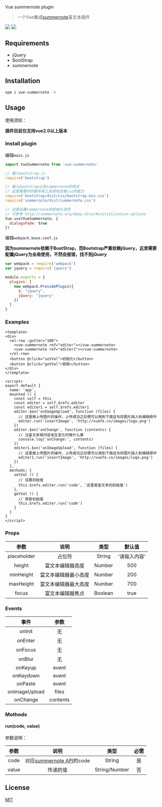 #
Vue summernote plugin

> 一个Vue集成[summernote](http://summernote.org/)富文本插件

![](https://img.shields.io/npm/dm/vue-summernote.svg)
![](https://img.shields.io/npm/v/vue-summernote.svg)

## Requirements

* jQuery
* BootStrap
* summernote

## Installation

```bash
npm i vue-summernote -S
```

## Usage

使用须知：

**插件目前仅支持vue2.0以上版本**

### Install plugin

编辑`main.js`

```javascript
import VueSummernote from 'vue-summernote'

// 载入bootstrap.js
require('bootstrap')

// 载入bootstrap以及summernote的样式
// 这里需要你的脚手架工具具有加载css的能力
require('bootstrap/dist/css/bootstrap.min.css')
require('summernote/dist/summernote.css')

// 这里设置summernote的初始化选项
// 可参考 http://summernote.org/deep-dive/#initialization-options
Vue.use(VueSummernote, {
  dialogsFade: true
})
```

编辑`webpack.base.conf.js`

**因为summernote依赖于BootStrap，而Bootstrap严重依赖jQuery，这里需要配置jQuery为全局使用，不然会报错，找不到jQuery**

```javascript
var webpack = require('webpack')
var jquery = require('jquery')

module.exports = {
  plugins: [
    new webpack.ProvidePlugin({
      $: "jquery",
      jQuery: "jquery"
    })
  ]
}
```

### Examples

```vue
<template>
<div>
  <el-row :gutter="100">
    <vue-summernote ref="editer"></vue-summernote>
    <vue-summernote ref="editer1"></vue-summernote>
  </el-row>
  <button @click="setVal">初始化</button>
  <button @click="getVal">获取</button>
</div>
</template>

<script>
export default {
  name: 'app',
  mounted () {
    const self = this
    const editer = self.$refs.editer
    const editer1 = self.$refs.editer1
    editer.$on('onImageUpload', function (files) {
      // 这里做上传图片的操作，上传成功之后便可以用到下面这句将图片插入到编辑框中
      editer.run('insertImage', 'http://vuefe.cn/images/logo.png')
    })
    editer.$on('onChange', function (contents) {
      // 当富文本框内容发生变化时做什么事
      console.log('onChange:', contents)
    })
    editer1.$on('onImageUpload', function (files) {
      // 这里做上传图片的操作，上传成功之后便可以用到下面这句将图片插入到编辑框中
      editer1.run('insertImage', 'http://vuefe.cn/images/logo.png')
    })
  },
  methods: {
    setVal () {
      // 设置初始值
      this.$refs.editer.run('code', '这里是富文本的初始值')
    },
    getVal () {
      // 获取初始值
      this.$refs.editer.run('code')
    }
  }
}
</script>
```

### Props

| 参数 | 说明 | 类型 | 默认值 |
| :---: | :---: | :---: | :---: |
| placeholder | 占位符 | String | '请输入内容' |
| height | 富文本编辑器高度 | Number | 500 |
| minHeight | 富文本编辑器最小高度 | Number | 200 |
| maxHeight | 富文本编辑器最大高度 | Number | 700 |
| focus | 富文本编辑器焦点 | Boolean | true |

### Events

| 事件 | 参数 |
| :---: | :---: |
| onInit | 无 |
| onEnter | 无 |
| onFocus | 无 |
| onBlur | 无 |
| onKeyup | event |
| onKeydown | event |
| onPaste | event |
| onImageUpload | files |
| onChange | contents |

### Mothods

#### run\(code, value\)

参数说明：

| 参数 | 说明 | 类型 | 必需 |
| :---: | :---: | :---: | :---: |
| code | 对应[summernote API](http://summernote.org/deep-dive/#basic-api)的code | String | 是 |
| value | 传递的值 | String/Number | 否 |

## License

[MIT](http://opensource.org/licenses/MIT)
